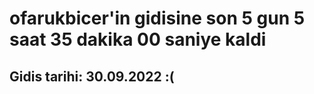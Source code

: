 # ofarukbicer'in gidisine son 5 gun 5 saat 35 dakika 00 saniye kaldi

## Gidis tarihi: 30.09.2022 :(